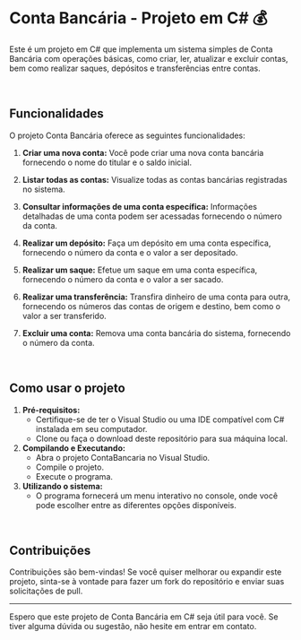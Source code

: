 # Conta Bancária - Projeto em C# :moneybag:

Este é um projeto em C# que implementa um sistema simples de Conta Bancária com operações básicas, como criar, ler, atualizar e excluir contas, bem como realizar saques, depósitos e transferências entre contas.

<br>

## Funcionalidades

O projeto Conta Bancária oferece as seguintes funcionalidades:

1. **Criar uma nova conta:** Você pode criar uma nova conta bancária fornecendo o nome do titular e o saldo inicial.

2. **Listar todas as contas:** Visualize todas as contas bancárias registradas no sistema.

3. **Consultar informações de uma conta específica:** Informações detalhadas de uma conta podem ser acessadas fornecendo o número da conta.

4. **Realizar um depósito:** Faça um depósito em uma conta específica, fornecendo o número da conta e o valor a ser depositado.

5. **Realizar um saque:** Efetue um saque em uma conta específica, fornecendo o número da conta e o valor a ser sacado.

6. **Realizar uma transferência:** Transfira dinheiro de uma conta para outra, fornecendo os números das contas de origem e destino, bem como o valor a ser transferido.

7. **Excluir uma conta:** Remova uma conta bancária do sistema, fornecendo o número da conta.

<br>

## Como usar o projeto

1. **Pré-requisitos:**
   - Certifique-se de ter o Visual Studio ou uma IDE compatível com C# instalada em seu computador.
   - Clone ou faça o download deste repositório para sua máquina local.
2. **Compilando e Executando:**
   - Abra o projeto ContaBancaria no Visual Studio.
   - Compile o projeto.
   - Execute o programa.
3. **Utilizando o sistema:**
   - O programa fornecerá um menu interativo no console, onde você pode escolher entre as diferentes opções disponíveis.

<br>

## Contribuições

Contribuições são bem-vindas! Se você quiser melhorar ou expandir este projeto, sinta-se à vontade para fazer um fork do repositório e enviar suas solicitações de pull.

---

Espero que este projeto de Conta Bancária em C# seja útil para você. Se tiver alguma dúvida ou sugestão, não hesite em entrar em contato.
